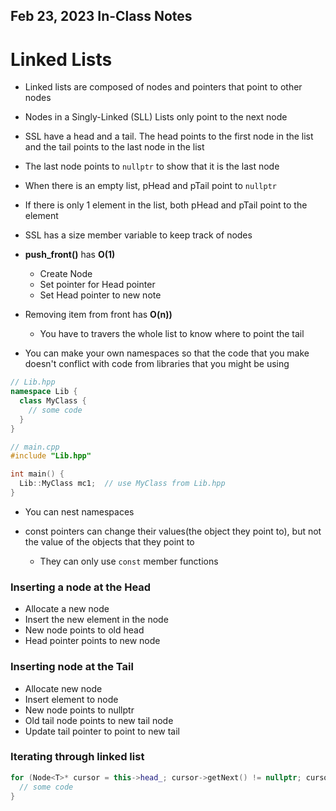 ## Feb 23, 2023 In-Class Notes

# Linked Lists
* Linked lists are composed of nodes and pointers that point to other nodes
* Nodes in a Singly-Linked (SLL) Lists only point to the next node
* SSL have a head and a tail. The head points to the first node in the list and the tail points to the last node in the list
* The last node points to ```nullptr``` to show that it is the last node
* When there is an empty list, pHead and pTail point to ```nullptr```
* If there is only 1 element in the list, both pHead and pTail point to the element
* SSL has a size member variable to keep track of nodes
* **push_front()** has **O(1)**
  * Create Node
  * Set pointer for Head pointer
  * Set Head pointer to new note
* Removing item from front has **O(n))**
  * You have to travers the whole list to know where to point the tail

* You can make your own namespaces so that the code that you make doesn't conflict with code from libraries that you might be using
```cpp
// Lib.hpp
namespace Lib {
  class MyClass {
    // some code
  }
}

// main.cpp
#include "Lib.hpp"

int main() {
  Lib::MyClass mc1;  // use MyClass from Lib.hpp
}
```
* You can nest namespaces

* const pointers can change their values(the object they point to), but not the value of the objects that they point to
  * They can only use ```const``` member functions

### Inserting a node at the Head
* Allocate a new node
* Insert the new element in the node
* New node points to old head
* Head pointer points to new node

### Inserting node at the Tail
* Allocate new node
* Insert element to node
* New node points to nullptr
* Old tail node points to new tail node
* Update tail pointer to point to new tail

### Iterating through linked list
```cpp
for (Node<T>* cursor = this->head_; cursor->getNext() != nullptr; cursor = cursor->getNext()) {
  // some code
}
```
